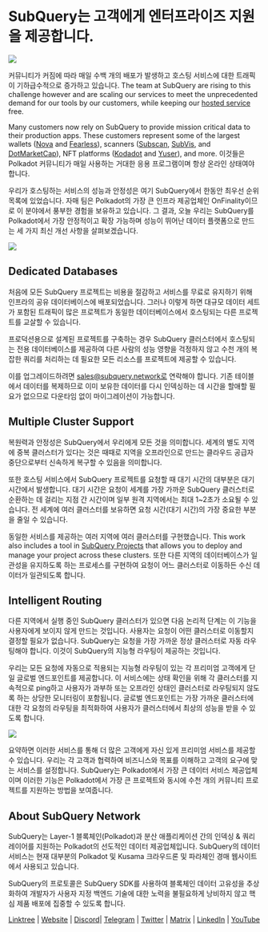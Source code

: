 # SubQuery는 고객에게 엔터프라이즈 지원을 제공합니다.

![](https://miro.medium.com/max/1400/1*z_StqAT5KeaxQLBCm-xpRQ.jpeg)

커뮤니티가 커짐에 따라 매일 수백 개의 배포가 발생하고 호스팅 서비스에 대한 트래픽이 기하급수적으로 증가하고 있습니다. The team at SubQuery are rising to this challenge however and are scaling our services to meet the unprecedented demand for our tools by our customers, while keeping our [hosted service](https://projects.subquery.network/) free.

Many customers now rely on SubQuery to provide mission critical data to their production apps. These customers represent some of the largest wallets ([Nova](https://novawallet.io/) and [Fearless](https://fearlesswallet.io/)), scanners ([Subscan](https://www.subscan.io/), [SubVis](https://www.subvis.io/), and [DotMarketCap](https://dotmarketcap.com/)), NFT platforms ([Kodadot](https://kodadot.xyz/) and [Yuser](https://yuser.co/)), and more. 이것들은 Polkadot 커뮤니티가 매일 사용하는 거대한 응용 프로그램이며 항상 온라인 상태여야 합니다.

우리가 호스팅하는 서비스의 성능과 안정성은 여기 SubQuery에서 한동안 최우선 순위 목록에 있었습니다. 자매 팀은 Polkadot의 가장 큰 인프라 제공업체인 OnFinality이므로 이 분야에서 풍부한 경험을 보유하고 있습니다. 그 결과, 오늘 우리는 SubQuery를 Polkadot에서 가장 안정적이고 확장 가능하며 성능이 뛰어난 데이터 플랫폼으로 만드는 세 가지 최신 개선 사항을 살펴보겠습니다.

![](https://miro.medium.com/max/1200/1*QckhJzjQqw9czpBMRhXgXQ.gif)

## Dedicated Databases

처음에 모든 SubQuery 프로젝트는 비용을 절감하고 서비스를 무료로 유지하기 위해 인프라의 공유 데이터베이스에 배포되었습니다. 그러나 이렇게 하면 대규모 데이터 세트가 포함된 트래픽이 많은 프로젝트가 동일한 데이터베이스에서 호스팅되는 다른 프로젝트를 교살할 수 있습니다.

프로덕션용으로 설계된 프로젝트를 구축하는 경우 SubQuery 클러스터에서 호스팅되는 전용 데이터베이스를 제공하여 다른 사람의 성능 영향을 걱정하지 않고 수천 개의 복잡한 쿼리를 처리하는 데 필요한 모든 리소스를 프로젝트에 제공할 수 있습니다.

이를 업그레이드하려면 sales@subquery.network로 연락해야 합니다. 기존 테이블에서 데이터를 복제하므로 이미 보유한 데이터를 다시 인덱싱하는 데 시간을 할애할 필요가 없으므로 다운타임 없이 마이그레이션이 가능합니다.

## Multiple Cluster Support

복원력과 안정성은 SubQuery에서 우리에게 모든 것을 의미합니다. 세계의 별도 지역에 중복 클러스터가 있다는 것은 때때로 지역을 오프라인으로 만드는 클라우드 공급자 중단으로부터 신속하게 복구할 수 있음을 의미합니다.

또한 호스팅 서비스에서 SubQuery 프로젝트를 요청할 때 대기 시간의 대부분은 대기 시간에서 발생합니다. 대기 시간은 요청이 세계를 가장 가까운 SubQuery 클러스터로 순환하는 데 걸리는 지점 간 시간이며 일부 원격 지역에서는 최대 1~2초가 소요될 수 있습니다. 전 세계에 여러 클러스터를 보유하면 요청 시간(대기 시간)의 가장 중요한 부분을 줄일 수 있습니다.

동일한 서비스를 제공하는 여러 지역에 여러 클러스터를 구현했습니다. This work also includes a tool in [SubQuery Projects](https://project.subquery.network/) that allows you to deploy and manage your project across these clusters. 또한 다른 지역의 데이터베이스가 일관성을 유지하도록 하는 프로세스를 구현하여 요청이 어느 클러스터로 이동하든 수신 데이터가 일관되도록 합니다.

## Intelligent Routing

다른 지역에서 실행 중인 SubQuery 클러스터가 있으면 다음 논리적 단계는 이 기능을 사용자에게 보이지 않게 만드는 것입니다. 사용자는 요청이 어떤 클러스터로 이동할지 결정할 필요가 없습니다. SubQuery는 요청을 가장 가까운 정상 클러스터로 자동 라우팅해야 합니다.  이것이 SubQuery의 지능형 라우팅이 제공하는 것입니다.

우리는 모든 요청에 ​​자동으로 적용되는 지능형 라우팅이 있는 각 프리미엄 고객에게 단일 글로벌 엔드포인트를 제공합니다. 이 서비스에는 상태 확인을 위해 각 클러스터를 지속적으로 ping하고 사용자가 과부하 또는 오프라인 상태인 클러스터로 라우팅되지 않도록 하는 상당한 모니터링이 포함됩니다. 글로벌 엔드포인트는 가장 가까운 클러스터에 대한 각 요청의 라우팅을 최적화하여 사용자가 클러스터에서 최상의 성능을 받을 수 있도록 합니다.

![](https://miro.medium.com/max/1000/0*DNXDiABzli0et1MU)

요약하면 이러한 서비스를 통해 더 많은 고객에게 자신 있게 프리미엄 서비스를 제공할 수 있습니다. 우리는 각 고객과 협력하여 비즈니스와 목표를 이해하고 고객의 요구에 맞는 서비스를 설정합니다. SubQuery는 Polkadot에서 가장 큰 데이터 서비스 제공업체이며 이러한 기능은 Polkadot에서 가장 큰 프로젝트와 동시에 수천 개의 커뮤니티 프로젝트를 지원하는 방법을 보여줍니다.

## About SubQuery Network

SubQuery는 Layer-1 블록체인(Polkadot)과 분산 애플리케이션 간의 인덱싱 & 쿼리 레이어를 지원하는 Polkadot의 선도적인 데이터 제공업체입니다. SubQuery의 데이터 서비스는 현재 대부분의 Polkadot 및 Kusama 크라우드론 및 파라체인 경매 웹사이트에서 사용되고 있습니다.

SubQuery의 프로토콜은 SubQuery SDK를 사용하여 블록체인 데이터 고유성을 추상화하여 개발자가 사용자 지정 백엔드 기술에 대한 노력을 불필요하게 낭비하지 않고 핵심 제품 배포에 집중할 수 있도록 합니다.

[Linktree](https://linktr.ee/subquerynetwork) | [Website](https://subquery.network/) | [Discord](https://discord.com/invite/78zg8aBSMG)| [Telegram](https://t.me/subquerynetwork) | [Twitter](https://twitter.com/subquerynetwork) | [Matrix](https://matrix.to/#/#subquery:matrix.org) | [LinkedIn](https://www.linkedin.com/company/subquery) | [YouTube](https://www.youtube.com/channel/UCi1a6NUUjegcLHDFLr7CqLw)
